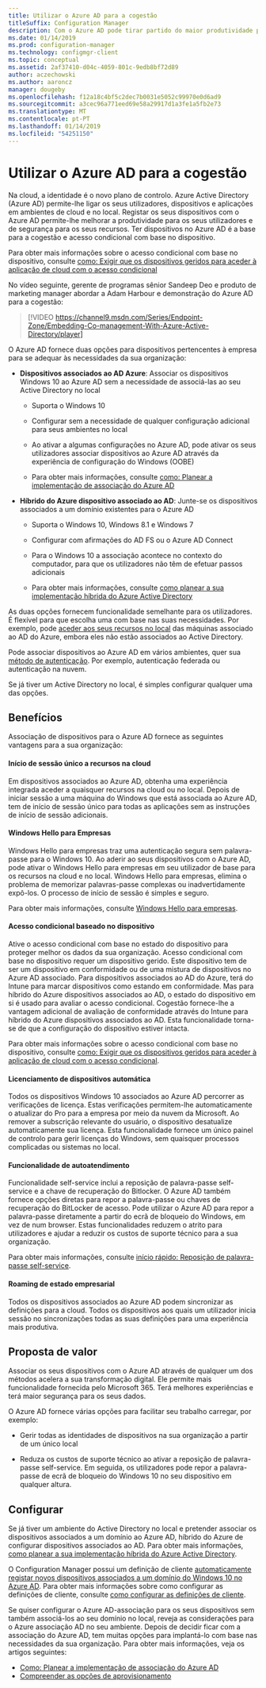 ```yaml
---
title: Utilizar o Azure AD para a cogestão
titleSuffix: Configuration Manager
description: Com o Azure AD pode tirar partido do maior produtividade para os utilizadores e a segurança para os seus recursos em ambientes de cloud e no local
ms.date: 01/14/2019
ms.prod: configuration-manager
ms.technology: configmgr-client
ms.topic: conceptual
ms.assetid: 2af37410-d04c-4059-801c-9edb8bf72d89
author: aczechowski
ms.author: aaroncz
manager: dougeby
ms.openlocfilehash: f12a18c4bf5c2dec7b0031e5052c99970e0d6ad9
ms.sourcegitcommit: a3cec96a771eed69e58a29917d1a3fe1a5fb2e73
ms.translationtype: MT
ms.contentlocale: pt-PT
ms.lasthandoff: 01/14/2019
ms.locfileid: "54251150"
---
```

# <a name="use-azure-ad-for-co-management"></a>Utilizar o Azure AD para a cogestão

Na cloud, a identidade é o novo plano de controlo. Azure Active Directory (Azure AD) permite-lhe ligar os seus utilizadores, dispositivos e aplicações em ambientes de cloud e no local. Registar os seus dispositivos com o Azure AD permite-lhe melhorar a produtividade para os seus utilizadores e de segurança para os seus recursos. Ter dispositivos no Azure AD é a base para a cogestão e acesso condicional com base no dispositivo. 

Para obter mais informações sobre o acesso condicional com base no dispositivo, consulte [como: Exigir que os dispositivos geridos para aceder à aplicação de cloud com o acesso condicional](https://docs.microsoft.com/azure/active-directory/conditional-access/require-managed-devices)

No vídeo seguinte, gerente de programas sênior Sandeep Deo e produto de marketing manager abordar a Adam Harbour e demonstração do Azure AD para a cogestão:

> [!VIDEO https://channel9.msdn.com/Series/Endpoint-Zone/Embedding-Co-management-With-Azure-Active-Directory/player]

O Azure AD fornece duas opções para dispositivos pertencentes à empresa para se adequar às necessidades da sua organização:  

- **Dispositivos associados ao AD Azure**: Associar os dispositivos Windows 10 ao Azure AD sem a necessidade de associá-las ao seu Active Directory no local  

    - Suporta o Windows 10

    - Configurar sem a necessidade de qualquer configuração adicional para seus ambientes no local  

    - Ao ativar a algumas configurações no Azure AD, pode ativar os seus utilizadores associar dispositivos ao Azure AD através da experiência de configuração do Windows (OOBE)  

    - Para obter mais informações, consulte [como: Planear a implementação de associação do Azure AD](https://docs.microsoft.com/azure/active-directory/devices/azureadjoin-plan)  

- **Híbrido do Azure dispositivo associado ao AD**: Junte-se os dispositivos associados a um domínio existentes para o Azure AD  

    - Suporta o Windows 10, Windows 8.1 e Windows 7

    - Configurar com afirmações do AD FS ou o Azure AD Connect  

    - Para o Windows 10 a associação acontece no contexto do computador, para que os utilizadores não têm de efetuar passos adicionais  

    - Para obter mais informações, consulte [como planear a sua implementação híbrida do Azure Active Directory](https://docs.microsoft.com/azure/active-directory/devices/hybrid-azuread-join-plan)  

As duas opções fornecem funcionalidade semelhante para os utilizadores. É flexível para que escolha uma com base nas suas necessidades. Por exemplo, pode [aceder aos seus recursos no local](https://docs.microsoft.com/azure/active-directory/devices/azuread-join-sso) das máquinas associado ao AD do Azure, embora eles não estão associados ao Active Directory. 

Pode associar dispositivos ao Azure AD em vários ambientes, quer sua [método de autenticação](https://docs.microsoft.com/azure/security/azure-ad-choose-authn). Por exemplo, autenticação federada ou autenticação na nuvem. 

Se já tiver um Active Directory no local, é simples configurar qualquer uma das opções. 



## <a name="benefits"></a>Benefícios

Associação de dispositivos para o Azure AD fornece as seguintes vantagens para a sua organização:

#### <a name="single-sign-on-to-cloud-resources"></a>Início de sessão único a recursos na cloud
Em dispositivos associados ao Azure AD, obtenha uma experiência integrada aceder a quaisquer recursos na cloud ou no local. Depois de iniciar sessão a uma máquina do Windows que está associada ao Azure AD, tem de início de sessão único para todas as aplicações sem as instruções de início de sessão adicionais.  

#### <a name="windows-hello-for-business"></a>Windows Hello para Empresas
Windows Hello para empresas traz uma autenticação segura sem palavra-passe para o Windows 10. Ao aderir ao seus dispositivos com o Azure AD, pode ativar o Windows Hello para empresas em seu utilizador de base para os recursos na cloud e no local. Windows Hello para empresas, elimina o problema de memorizar palavras-passe complexas ou inadvertidamente expô-los. O processo de início de sessão é simples e seguro. 

Para obter mais informações, consulte [Windows Hello para empresas](https://docs.microsoft.com/windows/security/identity-protection/hello-for-business/hello-identity-verification).  

#### <a name="device-based-conditional-access"></a>Acesso condicional baseado no dispositivo
Ative o acesso condicional com base no estado do dispositivo para proteger melhor os dados da sua organização. Acesso condicional com base no dispositivo requer um dispositivo gerido. Este dispositivo tem de ser um dispositivo em conformidade ou de uma mistura de dispositivos no Azure AD associado. Para dispositivos associados ao AD do Azure, terá do Intune para marcar dispositivos como estando em conformidade. Mas para híbrido do Azure dispositivos associados ao AD, o estado do dispositivo em si é usado para avaliar o acesso condicional. Cogestão fornece-lhe a vantagem adicional de avaliação de conformidade através do Intune para híbrido do Azure dispositivos associados ao AD. Esta funcionalidade torna-se de que a configuração do dispositivo estiver intacta. 

Para obter mais informações sobre o acesso condicional com base no dispositivo, consulte [como: Exigir que os dispositivos geridos para aceder à aplicação de cloud com o acesso condicional](https://docs.microsoft.com/azure/active-directory/conditional-access/require-managed-devices).  

#### <a name="automatic-device-licensing"></a>Licenciamento de dispositivos automática
Todos os dispositivos Windows 10 associados ao Azure AD percorrer as verificações de licença. Estas verificações permitem-lhe automaticamente o atualizar do Pro para a empresa por meio da nuvem da Microsoft. Ao remover a subscrição relevante do usuário, o dispositivo desatualize automaticamente sua licença. Esta funcionalidade fornece um único painel de controlo para gerir licenças do Windows, sem quaisquer processos complicadas ou sistemas no local.

#### <a name="self-service-functionality"></a>Funcionalidade de autoatendimento
Funcionalidade self-service inclui a reposição de palavra-passe self-service e a chave de recuperação do Bitlocker. O Azure AD também fornece opções diretas para repor a palavra-passe ou chaves de recuperação do BitLocker de acesso. Pode utilizar o Azure AD para repor a palavra-passe diretamente a partir do ecrã de bloqueio do Windows, em vez de num browser. Estas funcionalidades reduzem o atrito para utilizadores e ajudar a reduzir os custos de suporte técnico para a sua organização.  

Para obter mais informações, consulte [início rápido: Reposição de palavra-passe self-service](https://docs.microsoft.com/azure/active-directory/authentication/quickstart-sspr).

#### <a name="enterprise-state-roaming"></a>Roaming de estado empresarial
Todos os dispositivos associados ao Azure AD podem sincronizar as definições para a cloud. Todos os dispositivos aos quais um utilizador inicia sessão no sincronizações todas as suas definições para uma experiência mais produtiva.  



## <a name="value-proposition"></a>Proposta de valor

Associar os seus dispositivos com o Azure AD através de qualquer um dos métodos acelera a sua transformação digital. Ele permite mais funcionalidade fornecida pelo Microsoft 365. Terá melhores experiências e terá maior segurança para os seus dados. 

O Azure AD fornece várias opções para facilitar seu trabalho carregar, por exemplo:

- Gerir todas as identidades de dispositivos na sua organização a partir de um único local  

- Reduza os custos de suporte técnico ao ativar a reposição de palavra-passe self-service. Em seguida, os utilizadores pode repor a palavra-passe de ecrã de bloqueio do Windows 10 no seu dispositivo em qualquer altura.  



## <a name="configure"></a>Configurar

Se já tiver um ambiente do Active Directory no local e pretender associar os dispositivos associados a um domínio ao Azure AD, híbrido do Azure de configurar dispositivos associados ao AD. Para obter mais informações, [como planear a sua implementação híbrida do Azure Active Directory](https://docs.microsoft.com/azure/active-directory/devices/hybrid-azuread-join-plan). 

O Configuration Manager possui um definição de cliente [automaticamente registar novos dispositivos associados a um domínio do Windows 10 no Azure AD](/sccm/core/clients/deploy/about-client-settings#automatically-register-new-windows-10-domain-joined-devices-with-azure-active-directory). Para obter mais informações sobre como configurar as definições de cliente, consulte [como configurar as definições de cliente](/sccm/core/clients/deploy/configure-client-settings).

Se quiser configurar o Azure AD-associação para os seus dispositivos sem também associá-los ao seu domínio no local, reveja as considerações para o Azure associação AD no seu ambiente. Depois de decidir ficar com a associação do Azure AD, tem muitas opções para implantá-lo com base nas necessidades da sua organização. Para obter mais informações, veja os artigos seguintes:
- [Como: Planear a implementação de associação do Azure AD](https://docs.microsoft.com/azure/active-directory/devices/azureadjoin-plan)  
- [Compreender as opções de aprovisionamento](https://docs.microsoft.com/azure/active-directory/devices/azureadjoin-plan#understand-your-provisioning-options)  

